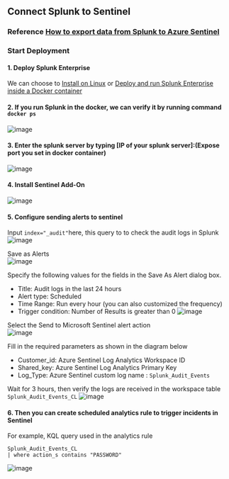 ## Connect Splunk to Sentinel

### Reference [How to export data from Splunk to Azure Sentinel](https://techcommunity.microsoft.com/t5/microsoft-sentinel-blog/how-to-export-data-from-splunk-to-azure-sentinel/ba-p/1891237)

### Start Deployment
#### 1. Deploy Splunk Enterprise
We can choose to [Install on Linux](https://docs.splunk.com/Documentation/Splunk/9.0.4/Installation/InstallonLinux) or [Deploy and run Splunk Enterprise inside a Docker container](https://docs.splunk.com/Documentation/Splunk/8.0.5/Installation/DeployandrunSplunkEnterpriseinsideDockercontainers)


#### 2. If you run Splunk in the docker, we can verify it by running command `docker ps`
![image](https://github.com/guguji666666/GJS-Sentinel-Tips/assets/96930989/40873131-6552-4f40-aa8e-cd0ed3ed5218)

#### 3. Enter the splunk server by typing [IP of your splunk server]:(Expose port you set in docker container)
![image](https://github.com/guguji666666/GJS-Sentinel-Tips/assets/96930989/6b1db5fd-8711-4f6a-88f9-5cf74872b120)

#### 4. Install Sentinel Add-On
![image](https://github.com/guguji666666/GJS-Sentinel-Tips/assets/96930989/999a3550-4ca9-4eee-9db0-f8ff25bc4c73)

#### 5. Configure sending alerts to sentinel
Input `index="_audit"`here, this query to to check the audit logs in Splunk
![image](https://github.com/guguji666666/GJS-Sentinel-Tips/assets/96930989/e6772e32-1bec-4d0c-b22f-13fafad440c7)

Save as Alerts <br>
![image](https://github.com/guguji666666/GJS-Sentinel-Tips/assets/96930989/1c9f1785-c7fd-49fa-bb8b-575c8d3673a5)

Specify the following values for the fields in the Save As Alert dialog box.
* Title: Audit logs in the last 24 hours
* Alert type: Scheduled
* Time Range: Run every hour (you can also customized the frequency)
* Trigger condition: Number of Results is greater than 0
![image](https://github.com/guguji666666/GJS-Sentinel-Tips/assets/96930989/fd27c067-14d9-46d6-a725-35e62cdcc376)

Select the Send to Microsoft Sentinel alert action <br>
![image](https://github.com/guguji666666/GJS-Sentinel-Tips/assets/96930989/00f236a6-02fc-493f-9c47-9b861cc2a964)

Fill in the required parameters as shown in the diagram below
* Customer_id: Azure Sentinel Log Analytics Workspace ID
* Shared_key: Azure Sentinel Log Analytics Primary Key
* Log_Type: Azure Sentinel custom log name : `Splunk_Audit_Events`

Wait for 3 hours, then verify the logs are received in the workspace table `Splunk_Audit_Events_CL`
![image](https://github.com/guguji666666/GJS-Sentinel-Tips/assets/96930989/883e056e-0fc6-4bec-bdc5-51f0b98c3b3c)

#### 6. Then you can create scheduled analytics rule to trigger incidents in Sentinel
For example, KQL query used in the analytics rule <br>
```kusto
Splunk_Audit_Events_CL
| where action_s contains "PASSWORD"
```
![image](https://github.com/guguji666666/GJS-Sentinel-Tips/assets/96930989/a727e113-cb12-404a-8aa6-b81c88ffc58e)
